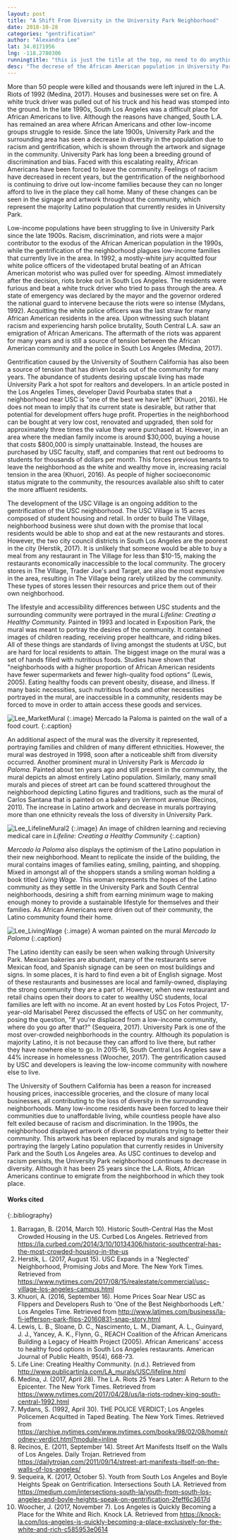 ```yaml
---
layout: post
title: "A Shift From Diversity in the University Park Neighborhood"
date: 2018-10-28
categories: "gentrification" 
author: "Alexandra Lee"
lat: 34.0171956
lng: -118.2780306
runningtitle: "this is just the title at the top, no need to do anything here"
desc: "The decrese of the African American population in University Park"
---
```


More than 50 people were killed and thousands were left injured in the L.A. Riots of 1992 (Medina, 2017). Houses and businesses were set on fire. A white truck driver was pulled out of his truck and his head was stomped into the ground. In the late 1990s, South Los Angeles was a difficult place for African Americans to live. Although the reasons have changed, South L.A. has remained an area where African Americans and other low-income groups struggle to reside. Since the late 1900s, University Park and the surrounding area has seen a decrease in diversity in the population due to racism and gentrification, which is shown through the artwork and signage in the community. University Park has long been a breeding ground of discrimination and bias. Faced with this escalating reality, African Americans have been forced to leave the community. Feelings of racism have decreased in recent years, but the gentrification of the neighborhood is continuing to drive out low-income families because they can no longer afford to live in the place they call home. Many of these changes can be seen in the signage and artwork throughout the community, which represent the majority Latino population that currently resides in University Park. 

Low-income populations have been struggling to live in University Park since the late 1900s. Racism, discrimination, and riots were a major contributor to the exodus of the African American population in the 1990s, while the gentrification of the neighborhood plagues low-income families that currently live in the area. In 1992, a mostly-white jury acquitted four white police officers of the videotaped brutal beating of an African American motorist who was pulled over for speeding. Almost immediately after the decision, riots broke out in South Los Angeles. The residents were furious and beat a white truck driver who tried to pass through the area. A state of emergency was declared by the mayor and the governor ordered the national guard to intervene because the riots were so intense (Mydans, 1992). Acquitting the white police officers was the last straw for many African American residents in the area. Upon witnessing such blatant racism and experiencing harsh police brutality, South Central L.A. saw an emigration of African Americans. The aftermath of the riots was apparent for many years and is still a source of tension between the African American community and the police in South Los Angeles (Medina, 2017). 

Gentrification caused by the University of Southern California has also been a source of tension that has driven locals out of the community for many years. The abundance of students desiring upscale living has made University Park a hot spot for realtors and developers. In an article posted in the Los Angeles Times, developer David Pourbaba states that a neighborhood near USC is "one of the best we have left" (Khuori, 2016). He does not mean to imply that its current state is desirable, but rather that potential for development offers huge profit. Properties in the neighborhood can be bought at very low cost, renovated and upgraded, then sold for approximately three times the value they were purchased at. However, in an area where the median family income is around $30,000, buying a house that costs $800,000 is simply unattainable. Instead, the houses are purchased by USC faculty, staff, and companies that rent out bedrooms to students for thousands of dollars per month. This forces previous tenants to leave the neighborhood as the white and wealthy move in, increasing racial tension in the area (Khuori, 2016). As people of higher socioeconomic status migrate to the community, the resources available also shift to cater the more affluent residents. 

The development of the USC Village is an ongoing addition to the gentrification of the USC neighborhood. The USC Village is 15 acres composed of student housing and retail. In order to build The Village, neighborhood business were shut down with the promise that local residents would be able to shop and eat at the new restaurants and stores. However, the two city council districts in South Los Angeles are the poorest in the city (Herstik, 2017). It is unlikely that someone would be able to buy a meal from any restaurant in The Village for less than $10-15, making the restaurants economically inaccessible to the local community. The grocery stores in The Village, Trader Joe's and Target, are also the most expensive in the area, resulting in The Village being rarely utilized by the community. These types of stores lessen their resources and price them out of their own neighborhood. 

The lifestyle and accessibility differences between USC students and the surrounding community were portrayed in the mural *Lifeline: Creating a Healthy Community.* Painted in 1993 and located in Exposition Park, the mural was meant to portray the desires of the community. It contained images of children reading, receiving proper healthcare, and riding bikes. All of these things are standards of living amongst the students at USC, but are hard for local residents to attain. The biggest image on the mural was a set of hands filled with nutritious foods. Studies have shown that "neighborhoods with a higher proportion of African American residents have fewer supermarkets and fewer high-quality food options" (Lewis, 2005). Eating healthy foods can prevent obesity, disease, and illness. If many basic necessities, such nutritious foods and other necessities portrayed in the mural, are inaccessible in a community, residents may be forced to move in order to attain access these goods and services. 
   
![Lee_MarketMural](images/Lee_MarketMural.jpg)
   {:.image}
   Mercado la Paloma is painted on the wall of a food court.
   {:.caption} 

An additional aspect of the mural was the diversity it represented, portraying families and children of many different ethnicities. However, the mural was destroyed in 1998, soon after a noticeable shift from diversity occurred. Another prominent mural in University Park is *Mercado la Paloma.* Painted about ten years ago and still present in the community, the mural depicts an almost entirely Latino population. Similarly, many small murals and pieces of street art can be found scattered throughout the neighborhood depicting Latino figures and traditions, such as the mural of Carlos Santana that is painted on a bakery on Vermont avenue (Recinos, 2011). The increase in Latino artwork and decrease in murals portraying more than one ethnicity reveals the loss of diversity in University Park.

![Lee_LifelineMural2](images/Lee_LifelineMural2.jpg)
   {:.image}
   An image of children learning and recieving medical care in *Lifeline: Creating a Healthy Community*
   {:.caption} 

*Mercado la Paloma* also displays the optimism of the Latino population in their new neighborhood. Meant to replicate the inside of the building, the mural contains images of families eating, smiling, painting, and shopping. Mixed in amongst all of the shoppers stands a smiling woman holding a book titled *Living Wage.* This woman represents the hopes of the Latino community as they settle in the University Park and South Central neighborhoods, desiring a shift from earning minimum wage to making enough money to provide a sustainable lifestyle for themselves and their families. As African Americans were driven out of their community, the Latino community found their home. 

![Lee_LivingWage](images/Lee_LivingWage.jpg)
   {:.image}
A woman painted on the mural *Mercado la Paloma*
   {:.caption} 
   
   The Latino identity can easily be seen when walking through University Park. Mexican bakeries are abundant, many of the restaurants serve Mexican food, and Spanish signage can be seen on most buildings and signs. In some places, it is hard to find even a bit of English signage. Most of these restaurants and businesses are local and family-owned, displaying the strong community they are a part of.  However, when new restaurant and retail chains open their doors to cater to wealthy USC students, local families are left with no income. At an event hosted by Los Fotos Project, 17-year-old Marisabel Perez discussed the effects of USC on her community, posing the question, "If you're displaced from a low-income community, where do you go after that?" (Sequeira, 2017). University Park is one of the most over-crowded neighborhoods in the country. Although its population is majority Latino, it is not because they can afford to live there, but rather they have nowhere else to go. In 2015-16, South Central Los Angeles saw a 44% increase in homelessness (Woocher, 2017). The gentrification caused by USC and developers is leaving the low-income community with nowhere else to live. 	

The University of Southern California has been a reason for increased housing prices, inaccessible groceries, and the closure of many local businesses, all contributing to the loss of diversity in the surrounding neighborhoods. Many low-income residents have been forced to leave their communities due to unaffordable living, while countless people have also felt exiled because of racism and discrimination. In the 1990s, the neighborhood displayed artwork of diverse populations trying to better their community. This artwork has been replaced by murals and signage portraying the largely Latino population that currently resides in University Park and the South Los Angeles area. As USC continues to develop and racism persists, the University Park neighborhood continues to decrease in diversity. Although it has been 25 years since the L.A. Riots, African Americans continue to emigrate from the neighborhood in which they took place. 

#### Works cited
 
{:.bibliography}
1. Barragan, B. (2014, March 10). Historic South-Central Has the Most Crowded Housing in the US. Curbed Los Angeles. Retrieved from https://la.curbed.com/2014/3/10/10134306/historic-southcentral-has-the-most-crowded-housing-in-the-us
2. Herstik, L. (2017, August 15). USC Expands in a 'Neglected' Neighborhood, Promising Jobs and More. The New York Times. Retrieved from https://www.nytimes.com/2017/08/15/realestate/commercial/usc-village-los-angeles-campus.html
3. Khuori, A. (2016, September 16). Home Prices Soar Near USC as Flippers and Developers Rush to 'One of the Best Neighborhoods Left.' Los Angeles Time. Retrieved from http://www.latimes.com/business/la-fi-jefferson-park-flips-20160831-snap-story.html
4. Lewis, L. B., Sloane, D. C., Nascimento, L. M., Diamant, A. L., Guinyard, J. J., Yancey, A. K., Flynn, G., REACH Coalition of the African Americans Building a Legacy of Health Project (2005). African Americans' access to healthy food options in South Los Angeles restaurants. American Journal of Public Health, 95(4), 668-73.
5. Life Line: Creating Healthy Community. (n.d.). Retrieved from http://www.publicartinla.com/LA_murals/USC/lifeline.html
6. Medina, J. (2017, April 28). The L.A. Riots 25 Years Later: A Return to the Epicenter. The New York Times. Retrieved from https://www.nytimes.com/2017/04/28/us/la-riots-rodney-king-south-central-1992.html
7. Mydans, S. (1992, April 30). THE POLICE VERDICT; Los Angeles Policemen Acquitted in Taped Beating. The New York Times. Retrieved from https://archive.nytimes.com/www.nytimes.com/books/98/02/08/home/rodney-verdict.html?module=inline
8. Recinos, E. (2011, September 14). Street Art Manifests Itself on the Walls of Los Angeles. Daily Trojan. Retrieved from https://dailytrojan.com/2011/09/14/street-art-manifests-itself-on-the-walls-of-los-angeles/
9. Sequeira, K. (2017, October 5). Youth from South Los Angeles and Boyle Heights Speak on Gentrification. Intersections South LA. Retrieved from https://medium.com/intersections-south-la/youth-from-south-los-angeles-and-boyle-heights-speak-on-gentrification-2feff6c3617d
10. Woocher, J. (2017, November 7). Los Angeles is Quickly Becoming a Place for the White and Rich. Knock LA. Retrieved from https://knock-la.com/los-angeles-is-quickly-becoming-a-place-exclusively-for-the-white-and-rich-c585953e0614
